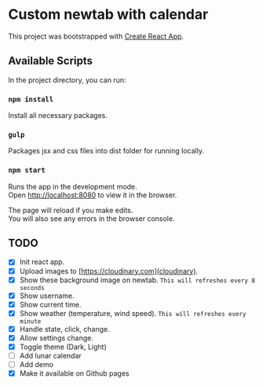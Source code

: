 # Custom newtab with calendar

This project was bootstrapped with [Create React App](https://github.com/facebook/create-react-app).

## Available Scripts

In the project directory, you can run:

### `npm install`

Install all necessary packages.

### `gulp`

Packages jsx and css files into dist folder for running locally.

### `npm start`

Runs the app in the development mode.\
Open [http://localhost:8080](http://localhost:8080) to view it in the browser.

The page will reload if you make edits.\
You will also see any errors in the browser console.

## TODO
  - [x] Init react app.
  - [x] Upload images to [https://cloudinary.com](cloudinary).
  - [x] Show these background image on newtab. ```This will refreshes every 8 seconds```
  - [x] Show username.
  - [x] Show current time.
  - [x] Show weather (temperature, wind speed). ```This will refreshes every minute```
  - [x] Handle state, click, change.
  - [x] Allow settings change.
  - [x] Toggle theme (Dark, Light)
  - [ ] Add lunar calendar
  - [ ] Add demo
  - [x] Make it available on Github pages
